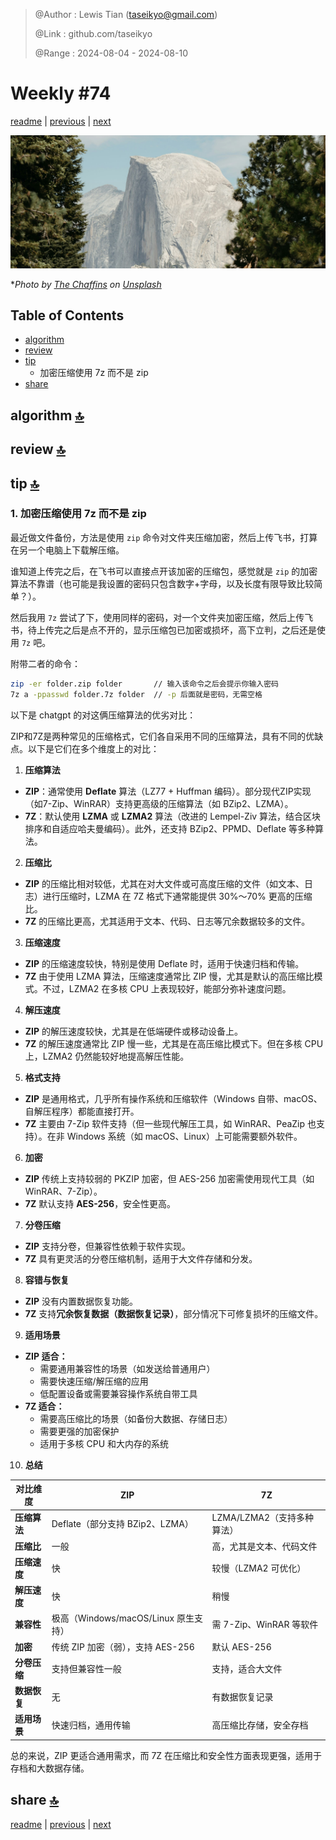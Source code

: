 > @Author  : Lewis Tian (taseikyo@gmail.com)
>
> @Link    : github.com/taseikyo
>
> @Range   : 2024-08-04 - 2024-08-10

# Weekly #74

[readme](../README.md) | [previous](202408W1.md) | [next](202408W3.md)

![](../images/2024/08/the-chaffins-1KDauE4oF0o-unsplash.jpg "Weekly #74")

\**Photo by [The Chaffins](https://unsplash.com/@thechaffins) on [Unsplash](https://unsplash.com/photos/a-large-rock-in-the-middle-of-a-forest-1KDauE4oF0o)*

## Table of Contents

- [algorithm](#algorithm-)
- [review](#review-)
- [tip](#tip-)
	- 加密压缩使用 7z 而不是 zip
- [share](#share-)

## algorithm [🔝](#weekly-74)

## review [🔝](#weekly-74)

## tip [🔝](#weekly-74)

### 1. 加密压缩使用 7z 而不是 zip

最近做文件备份，方法是使用 `zip` 命令对文件夹压缩加密，然后上传飞书，打算在另一个电脑上下载解压缩。

谁知道上传完之后，在飞书可以直接点开该加密的压缩包，感觉就是 `zip` 的加密算法不靠谱（也可能是我设置的密码只包含数字+字母，以及长度有限导致比较简单？）。

然后我用 `7z` 尝试了下，使用同样的密码，对一个文件夹加密压缩，然后上传飞书，待上传完之后是点不开的，显示压缩包已加密或损坏，高下立判，之后还是使用 `7z` 吧。

附带二者的命令：

```bash
zip -er folder.zip folder		// 输入该命令之后会提示你输入密码
7z a -ppasswd folder.7z folder  // -p 后面就是密码，无需空格
```

以下是 chatgpt 的对这俩压缩算法的优劣对比：

ZIP和7Z是两种常见的压缩格式，它们各自采用不同的压缩算法，具有不同的优缺点。以下是它们在多个维度上的对比：  

1. **压缩算法**
- **ZIP**：通常使用 **Deflate** 算法（LZ77 + Huffman 编码）。部分现代ZIP实现（如7-Zip、WinRAR）支持更高级的压缩算法（如 BZip2、LZMA）。
- **7Z**：默认使用 **LZMA** 或 **LZMA2** 算法（改进的 Lempel-Ziv 算法，结合区块排序和自适应哈夫曼编码）。此外，还支持 BZip2、PPMD、Deflate 等多种算法。

2. **压缩比**
- **ZIP** 的压缩比相对较低，尤其在对大文件或可高度压缩的文件（如文本、日志）进行压缩时，LZMA 在 7Z 格式下通常能提供 30%～70% 更高的压缩比。
- **7Z** 的压缩比更高，尤其适用于文本、代码、日志等冗余数据较多的文件。

3. **压缩速度**
- **ZIP** 的压缩速度较快，特别是使用 Deflate 时，适用于快速归档和传输。
- **7Z** 由于使用 LZMA 算法，压缩速度通常比 ZIP 慢，尤其是默认的高压缩比模式。不过，LZMA2 在多核 CPU 上表现较好，能部分弥补速度问题。

4. **解压速度**
- **ZIP** 的解压速度较快，尤其是在低端硬件或移动设备上。
- **7Z** 的解压速度通常比 ZIP 慢一些，尤其是在高压缩比模式下。但在多核 CPU 上，LZMA2 仍然能较好地提高解压性能。

5. **格式支持**
- **ZIP** 是通用格式，几乎所有操作系统和压缩软件（Windows 自带、macOS、自解压程序）都能直接打开。
- **7Z** 主要由 7-Zip 软件支持（但一些现代解压工具，如 WinRAR、PeaZip 也支持）。在非 Windows 系统（如 macOS、Linux）上可能需要额外软件。

6. **加密**
- **ZIP** 传统上支持较弱的 PKZIP 加密，但 AES-256 加密需使用现代工具（如 WinRAR、7-Zip）。
- **7Z** 默认支持 **AES-256**，安全性更高。

7. **分卷压缩**
- **ZIP** 支持分卷，但兼容性依赖于软件实现。
- **7Z** 具有更灵活的分卷压缩机制，适用于大文件存储和分发。

8. **容错与恢复**
- **ZIP** 没有内置数据恢复功能。
- **7Z** 支持**冗余恢复数据（数据恢复记录）**，部分情况下可修复损坏的压缩文件。

9. **适用场景**
- **ZIP 适合：**
  - 需要通用兼容性的场景（如发送给普通用户）
  - 需要快速压缩/解压缩的应用
  - 低配置设备或需要兼容操作系统自带工具
- **7Z 适合：**
  - 需要高压缩比的场景（如备份大数据、存储日志）
  - 需要更强的加密保护
  - 适用于多核 CPU 和大内存的系统

10. **总结**

| 对比维度 | ZIP | 7Z |
|---------|-----|----|
| **压缩算法** | Deflate（部分支持 BZip2、LZMA） | LZMA/LZMA2（支持多种算法） |
| **压缩比** | 一般 | 高，尤其是文本、代码文件 |
| **压缩速度** | 快 | 较慢（LZMA2 可优化） |
| **解压速度** | 快 | 稍慢 |
| **兼容性** | 极高（Windows/macOS/Linux 原生支持） | 需 7-Zip、WinRAR 等软件 |
| **加密** | 传统 ZIP 加密（弱），支持 AES-256 | 默认 AES-256 |
| **分卷压缩** | 支持但兼容性一般 | 支持，适合大文件 |
| **数据恢复** | 无 | 有数据恢复记录 |
| **适用场景** | 快速归档，通用传输 | 高压缩比存储，安全存档 |

总的来说，ZIP 更适合通用需求，而 7Z 在压缩比和安全性方面表现更强，适用于存档和大数据存储。

## share [🔝](#weekly-74)

[readme](../README.md) | [previous](202408W1.md) | [next](202408W3.md)
